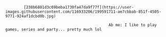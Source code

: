             
            [238b6881d3c69beba1730fa47da9f77f](https://user-images.githubusercontent.com/116933206/199591711-ae7cbbab-851f-4505-9771-924af1dcbd0b.jpg)

                                                 Ab me: I like to play games, series and party... pretty much lol
